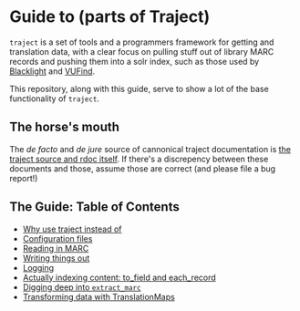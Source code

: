 # Guide to (parts of Traject)

`traject` is a set of tools and a programmers framework for getting and translation data, with a clear focus on pulling stuff out of library MARC records and pushing them into a solr index, such as those used by [Blacklight]() and [VUFind]().

This repository, along with this guide, serve to show a lot of the base functionality of `traject`.

## The horse's mouth

The _de facto_ and _de jure_ source of cannonical traject documentation is [the traject source and rdoc itself](https://github.com/jrochkind/traject). If there's a discrepency between these documents and those, assume those are correct (and please file a bug report!)

## The Guide: Table of Contents

* [Why use traject instead of <something else>](why_traject.md)
* [Configuration files](configuration_files.md)
* [Reading in MARC](readers.md)
* [Writing things out](writers.md)
* [Logging](logging.md)
* [Actually indexing content: to_field and each_record](to_field_each_record.md)
* [Digging deep into `extract_marc`](extract_marc.md)
* [Transforming data with TranslationMaps](translation_maps.md)



